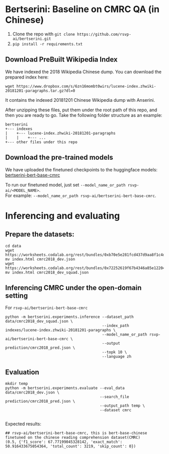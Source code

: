 # Bertserini: Baseline on CMRC QA (in Chinese)

1. Clone the repo with ```git clone https://github.com/rsvp-ai/bertserini.git```
2. ```pip install -r requirements.txt```

## Download PreBuilt Wikipedia Index

We have indexed the 2018 Wikipedia Chinese dump. You can download the prepared index here:
```
wget https://www.dropbox.com/s/6zn16mombt0wirs/lucene-index.zhwiki-20181201-paragraphs.tar.gz?dl=0
```
It contains the indexed 20181201 Chinese Wikipedia dump with Anserini.

After unzipping these files, put them under the root path of this repo, and then you are ready to go.
Take the following folder structure as an example:
```
bertserini
+--- indexes
|    +--- lucene-index.zhwiki-20181201-paragraphs
|    |    +--- ...
+--- other files under this repo
```

## Download the pre-trained models

We have uploaded the finetuned checkpoints to the huggingface models: \
[bertserini-bert-base-cmrc](https://huggingface.co/rsvp-ai/bertserini-bert-base-cmrc)


To run our finetuned model, just set ```--model_name_or_path rsvp-ai/<MODEL_NAME>```.  
For example: ```--model_name_or_path rsvp-ai/bertserini-bert-base-cmrc```.

# Inferencing and evaluating

## Prepare the datasets:

```
cd data
wget https://worksheets.codalab.org/rest/bundles/0xb70e5e281fcd437d9aa8f1c4da107ae4/contents/blob/
mv index.html cmrc2018_dev.json
wget https://worksheets.codalab.org/rest/bundles/0x72252619f67b4346a85e122049c3eabd/contents/blob/
mv index.html cmrc2018_dev_squad.json
```

## Inferencing CMRC under the open-domain setting
For `rsvp-ai/bertserini-bert-base-cmrc`
```
python -m bertserini.experiments.inference --dataset_path data/cmrc2018_dev_squad.json \
                                           --index_path indexes/lucene-index.zhwiki-20181201-paragraphs \
                                           --model_name_or_path rsvp-ai/bertserini-bert-base-cmrc \
                                           --output prediction/cmrc2018_pred.json \
                                           --topk 10 \
                                           --language zh

```

## Evaluation

```
mkdir temp
python -m bertserini.experiments.evaluate --eval_data data/cmrc2018_dev.json \
                                          --search_file prediction/cmrc2018_pred.json \
                                          --output_path temp \
                                          --dataset cmrc
                                          
```

Expected results:

```
## rsvp-ai/bertserini-bert-base-cmrc, this is bert-base-chinese finetuned on the chinese reading comprehension dataset(CMRC)
(0.5, {'f1_score': 67.77199045328142, 'exact_match': 50.916433675054364, 'total_count': 3219, 'skip_count': 0})
```